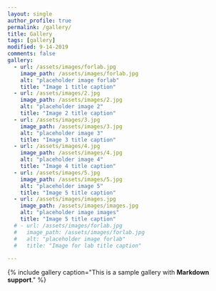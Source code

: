 ```yaml
---
layout: single
author_profile: true
permalink: /gallery/
title: Gallery
tags: [gallery]
modified: 9-14-2019
comments: false
gallery:
  - url: /assets/images/forlab.jpg
    image_path: /assets/images/forlab.jpg
    alt: "placeholder image forlab"
    title: "Image 1 title caption"
  - url: /assets/images/2.jpg
    image_path: /assets/images/2.jpg
    alt: "placeholder image 2"
    title: "Image 2 title caption"
  - url: /assets/images/3.jpg
    image_path: /assets/images/3.jpg
    alt: "placeholder image 3"
    title: "Image 3 title caption"  
  - url: /assets/images/4.jpg
    image_path: /assets/images/4.jpg
    alt: "placeholder image 4"
    title: "Image 4 title caption"
  - url: /assets/images/5.jpg
    image_path: /assets/images/5.jpg
    alt: "placeholder image 5"
    title: "Image 5 title caption"    
  - url: /assets/images/images.jpg
    image_path: /assets/images/images.jpg
    alt: "placeholder image images"
    title: "Image 5 title caption"    
  # - url: /assets/images/forlab.jpg
  #   image_path: /assets/images/forlab.jpg
  #   alt: "placeholder image forlab"
  #   title: "Image for lab title caption"   
    
---
```


{% include gallery caption="This is a sample gallery with **Markdown support**." %}

